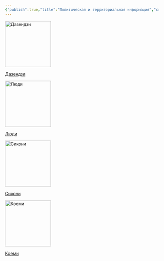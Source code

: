```yaml
---
{"publish":true,"title":"Политическая и территориальная информация","created":"2025-10-08T16:08:55.256+02:00","modified":"2025-10-23T18:32:12.048+02:00","published":"2025-10-23T18:32:12.048+02:00","cssclasses":""}
---
```


<div><div class="way-card-container"><a class="card internal-link" href="Расы/Дазендзи.md"><img style="width: 150px; height: 150px;" alt="Дазендзи" /><div class="way-card-content"><p>Дазендзи</p></div></a></div><div class="way-card-container"><a class="card internal-link" href="Расы/Люди.md"><img style="width: 150px; height: 150px;" alt="Люди" /><div class="way-card-content"><p>Люди</p></div></a></div><div class="way-card-container"><a class="card internal-link" href="Расы/Сикони.md"><img style="width: 150px; height: 150px;" alt="Сикони" /><div class="way-card-content"><p>Сикони</p></div></a></div><div class="way-card-container"><a class="card internal-link" href="Расы/Коеми.md"><img style="width: 150px; height: 150px;" alt="Коеми" src="/!Assets/bd7496622355a620b3e50ca6650c600d.jpg" /><div class="way-card-content"><p>Коеми</p></div></a></div></div>

